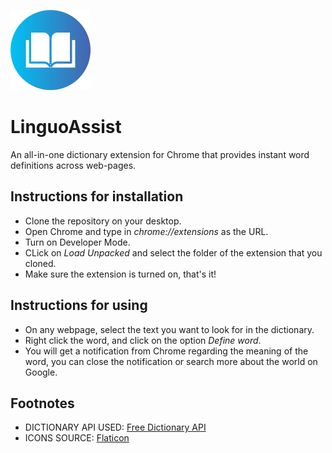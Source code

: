 ![Icon from FlatIcons](icons/icon-128.png)

# LinguoAssist

An all-in-one dictionary extension for Chrome that provides instant word definitions across web-pages.

## Instructions for installation

<ul>
<li>Clone the repository on your desktop.</li>
<li>Open Chrome and type in <i>chrome://extensions</i> as the URL.</li>
<li>Turn on Developer Mode.</li>
<li>CLick on <i>Load Unpacked</i> and select the folder of the extension that you cloned.</li>
<li>Make sure the extension is turned on, that's it!</li>
</ul>

## Instructions for using

<ul>
<li>On any webpage, select the text you want to look for in the dictionary.</li>
<li>Right click the word, and click on the option <i>Define word</i>.</li>
<li>You will get a notification from Chrome regarding the meaning of the word, you can close the notification or search more about the world on Google.</li>
</ul>

## Footnotes

<ul>
<li>DICTIONARY API USED: <a href="https://dictionaryapi.dev/">Free Dictionary API</a></li>
<li>ICONS SOURCE: <a href="https://www.flaticon.com/">Flaticon</a></li>
</ul>

